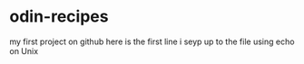 # odin-recipes
my first project on github
here is the first line i seyp up to the file using echo on Unix 
